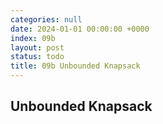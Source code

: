 ```yaml
---
categories: null
date: 2024-01-01 00:00:00 +0000
index: 09b
layout: post
status: todo
title: 09b Unbounded Knapsack
---
```


## Unbounded Knapsack